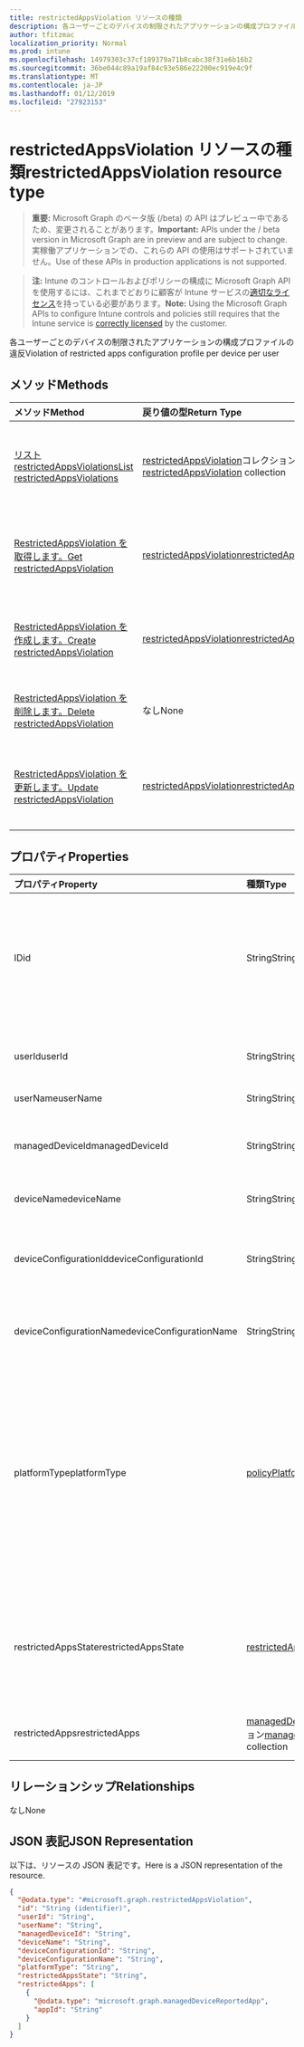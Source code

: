 ```yaml
---
title: restrictedAppsViolation リソースの種類
description: 各ユーザーごとのデバイスの制限されたアプリケーションの構成プロファイルの違反
author: tfitzmac
localization_priority: Normal
ms.prod: intune
ms.openlocfilehash: 14979303c37cf189379a71b8cabc38f31e6b16b2
ms.sourcegitcommit: 36be044c89a19af84c93e586e22200ec919e4c9f
ms.translationtype: MT
ms.contentlocale: ja-JP
ms.lasthandoff: 01/12/2019
ms.locfileid: "27923153"
---
```

# <a name="restrictedappsviolation-resource-type"></a><span data-ttu-id="a38b0-103">restrictedAppsViolation リソースの種類</span><span class="sxs-lookup"><span data-stu-id="a38b0-103">restrictedAppsViolation resource type</span></span>

> <span data-ttu-id="a38b0-104">**重要:** Microsoft Graph のベータ版 (/beta) の API はプレビュー中であるため、変更されることがあります。</span><span class="sxs-lookup"><span data-stu-id="a38b0-104">**Important:** APIs under the / beta version in Microsoft Graph are in preview and are subject to change.</span></span> <span data-ttu-id="a38b0-105">実稼働アプリケーションでの、これらの API の使用はサポートされていません。</span><span class="sxs-lookup"><span data-stu-id="a38b0-105">Use of these APIs in production applications is not supported.</span></span>

> <span data-ttu-id="a38b0-106">**注:** Intune のコントロールおよびポリシーの構成に Microsoft Graph API を使用するには、これまでどおりに顧客が Intune サービスの[適切なライセンス](https://go.microsoft.com/fwlink/?linkid=839381)を持っている必要があります。</span><span class="sxs-lookup"><span data-stu-id="a38b0-106">**Note:** Using the Microsoft Graph APIs to configure Intune controls and policies still requires that the Intune service is [correctly licensed](https://go.microsoft.com/fwlink/?linkid=839381) by the customer.</span></span>

<span data-ttu-id="a38b0-107">各ユーザーごとのデバイスの制限されたアプリケーションの構成プロファイルの違反</span><span class="sxs-lookup"><span data-stu-id="a38b0-107">Violation of restricted apps configuration profile per device per user</span></span>
## <a name="methods"></a><span data-ttu-id="a38b0-108">メソッド</span><span class="sxs-lookup"><span data-stu-id="a38b0-108">Methods</span></span>
|<span data-ttu-id="a38b0-109">メソッド</span><span class="sxs-lookup"><span data-stu-id="a38b0-109">Method</span></span>|<span data-ttu-id="a38b0-110">戻り値の型</span><span class="sxs-lookup"><span data-stu-id="a38b0-110">Return Type</span></span>|<span data-ttu-id="a38b0-111">説明</span><span class="sxs-lookup"><span data-stu-id="a38b0-111">Description</span></span>|
|:---|:---|:---|
|[<span data-ttu-id="a38b0-112">リスト restrictedAppsViolations</span><span class="sxs-lookup"><span data-stu-id="a38b0-112">List restrictedAppsViolations</span></span>](../api/intune-deviceconfig-restrictedappsviolation-list.md)|<span data-ttu-id="a38b0-113">[restrictedAppsViolation](../resources/intune-deviceconfig-restrictedappsviolation.md)コレクション</span><span class="sxs-lookup"><span data-stu-id="a38b0-113">[restrictedAppsViolation](../resources/intune-deviceconfig-restrictedappsviolation.md) collection</span></span>|<span data-ttu-id="a38b0-114">[RestrictedAppsViolation](../resources/intune-deviceconfig-restrictedappsviolation.md)オブジェクトのプロパティと関係を一覧表示します。</span><span class="sxs-lookup"><span data-stu-id="a38b0-114">List properties and relationships of the [restrictedAppsViolation](../resources/intune-deviceconfig-restrictedappsviolation.md) objects.</span></span>|
|[<span data-ttu-id="a38b0-115">RestrictedAppsViolation を取得します。</span><span class="sxs-lookup"><span data-stu-id="a38b0-115">Get restrictedAppsViolation</span></span>](../api/intune-deviceconfig-restrictedappsviolation-get.md)|[<span data-ttu-id="a38b0-116">restrictedAppsViolation</span><span class="sxs-lookup"><span data-stu-id="a38b0-116">restrictedAppsViolation</span></span>](../resources/intune-deviceconfig-restrictedappsviolation.md)|<span data-ttu-id="a38b0-117">[RestrictedAppsViolation](../resources/intune-deviceconfig-restrictedappsviolation.md)オブジェクトのプロパティと関係を参照してください。</span><span class="sxs-lookup"><span data-stu-id="a38b0-117">Read properties and relationships of the [restrictedAppsViolation](../resources/intune-deviceconfig-restrictedappsviolation.md) object.</span></span>|
|[<span data-ttu-id="a38b0-118">RestrictedAppsViolation を作成します。</span><span class="sxs-lookup"><span data-stu-id="a38b0-118">Create restrictedAppsViolation</span></span>](../api/intune-deviceconfig-restrictedappsviolation-create.md)|[<span data-ttu-id="a38b0-119">restrictedAppsViolation</span><span class="sxs-lookup"><span data-stu-id="a38b0-119">restrictedAppsViolation</span></span>](../resources/intune-deviceconfig-restrictedappsviolation.md)|<span data-ttu-id="a38b0-120">新しい[restrictedAppsViolation](../resources/intune-deviceconfig-restrictedappsviolation.md)オブジェクトを作成します。</span><span class="sxs-lookup"><span data-stu-id="a38b0-120">Create a new [restrictedAppsViolation](../resources/intune-deviceconfig-restrictedappsviolation.md) object.</span></span>|
|[<span data-ttu-id="a38b0-121">RestrictedAppsViolation を削除します。</span><span class="sxs-lookup"><span data-stu-id="a38b0-121">Delete restrictedAppsViolation</span></span>](../api/intune-deviceconfig-restrictedappsviolation-delete.md)|<span data-ttu-id="a38b0-122">なし</span><span class="sxs-lookup"><span data-stu-id="a38b0-122">None</span></span>|<span data-ttu-id="a38b0-123">の[restrictedAppsViolation](../resources/intune-deviceconfig-restrictedappsviolation.md)を削除します。</span><span class="sxs-lookup"><span data-stu-id="a38b0-123">Deletes a [restrictedAppsViolation](../resources/intune-deviceconfig-restrictedappsviolation.md).</span></span>|
|[<span data-ttu-id="a38b0-124">RestrictedAppsViolation を更新します。</span><span class="sxs-lookup"><span data-stu-id="a38b0-124">Update restrictedAppsViolation</span></span>](../api/intune-deviceconfig-restrictedappsviolation-update.md)|[<span data-ttu-id="a38b0-125">restrictedAppsViolation</span><span class="sxs-lookup"><span data-stu-id="a38b0-125">restrictedAppsViolation</span></span>](../resources/intune-deviceconfig-restrictedappsviolation.md)|<span data-ttu-id="a38b0-126">[RestrictedAppsViolation](../resources/intune-deviceconfig-restrictedappsviolation.md)オブジェクトのプロパティを更新します。</span><span class="sxs-lookup"><span data-stu-id="a38b0-126">Update the properties of a [restrictedAppsViolation](../resources/intune-deviceconfig-restrictedappsviolation.md) object.</span></span>|

## <a name="properties"></a><span data-ttu-id="a38b0-127">プロパティ</span><span class="sxs-lookup"><span data-stu-id="a38b0-127">Properties</span></span>
|<span data-ttu-id="a38b0-128">プロパティ</span><span class="sxs-lookup"><span data-stu-id="a38b0-128">Property</span></span>|<span data-ttu-id="a38b0-129">種類</span><span class="sxs-lookup"><span data-stu-id="a38b0-129">Type</span></span>|<span data-ttu-id="a38b0-130">説明</span><span class="sxs-lookup"><span data-stu-id="a38b0-130">Description</span></span>|
|:---|:---|:---|
|<span data-ttu-id="a38b0-131">ID</span><span class="sxs-lookup"><span data-stu-id="a38b0-131">id</span></span>|<span data-ttu-id="a38b0-132">String</span><span class="sxs-lookup"><span data-stu-id="a38b0-132">String</span></span>|<span data-ttu-id="a38b0-133">オブジェクトの一意の識別子です。</span><span class="sxs-lookup"><span data-stu-id="a38b0-133">Unique identifier for the object.</span></span> <span data-ttu-id="a38b0-134">"Accountid"、deviceId、policyId、およびユーザー Id から構成されます。</span><span class="sxs-lookup"><span data-stu-id="a38b0-134">Composed from accountId, deviceId, policyId and userId</span></span>|
|<span data-ttu-id="a38b0-135">userId</span><span class="sxs-lookup"><span data-stu-id="a38b0-135">userId</span></span>|<span data-ttu-id="a38b0-136">String</span><span class="sxs-lookup"><span data-stu-id="a38b0-136">String</span></span>|<span data-ttu-id="a38b0-137">ユーザーの一意の識別子の Guid にする必要があります。</span><span class="sxs-lookup"><span data-stu-id="a38b0-137">User unique identifier, must be Guid</span></span>|
|<span data-ttu-id="a38b0-138">userName</span><span class="sxs-lookup"><span data-stu-id="a38b0-138">userName</span></span>|<span data-ttu-id="a38b0-139">String</span><span class="sxs-lookup"><span data-stu-id="a38b0-139">String</span></span>|<span data-ttu-id="a38b0-140">ユーザー名</span><span class="sxs-lookup"><span data-stu-id="a38b0-140">User name</span></span>|
|<span data-ttu-id="a38b0-141">managedDeviceId</span><span class="sxs-lookup"><span data-stu-id="a38b0-141">managedDeviceId</span></span>|<span data-ttu-id="a38b0-142">String</span><span class="sxs-lookup"><span data-stu-id="a38b0-142">String</span></span>|<span data-ttu-id="a38b0-143">管理対象デバイスの一意の識別子の Guid にする必要があります。</span><span class="sxs-lookup"><span data-stu-id="a38b0-143">Managed device unique identifier, must be Guid</span></span>|
|<span data-ttu-id="a38b0-144">deviceName</span><span class="sxs-lookup"><span data-stu-id="a38b0-144">deviceName</span></span>|<span data-ttu-id="a38b0-145">String</span><span class="sxs-lookup"><span data-stu-id="a38b0-145">String</span></span>|<span data-ttu-id="a38b0-146">デバイス名</span><span class="sxs-lookup"><span data-stu-id="a38b0-146">Device name</span></span>|
|<span data-ttu-id="a38b0-147">deviceConfigurationId</span><span class="sxs-lookup"><span data-stu-id="a38b0-147">deviceConfigurationId</span></span>|<span data-ttu-id="a38b0-148">String</span><span class="sxs-lookup"><span data-stu-id="a38b0-148">String</span></span>|<span data-ttu-id="a38b0-149">デバイス構成プロファイルの一意の識別子の Guid にする必要があります。</span><span class="sxs-lookup"><span data-stu-id="a38b0-149">Device configuration profile unique identifier, must be Guid</span></span>|
|<span data-ttu-id="a38b0-150">deviceConfigurationName</span><span class="sxs-lookup"><span data-stu-id="a38b0-150">deviceConfigurationName</span></span>|<span data-ttu-id="a38b0-151">String</span><span class="sxs-lookup"><span data-stu-id="a38b0-151">String</span></span>|<span data-ttu-id="a38b0-152">デバイス構成のプロファイル名</span><span class="sxs-lookup"><span data-stu-id="a38b0-152">Device configuration profile name</span></span>|
|<span data-ttu-id="a38b0-153">platformType</span><span class="sxs-lookup"><span data-stu-id="a38b0-153">platformType</span></span>|[<span data-ttu-id="a38b0-154">policyPlatformType</span><span class="sxs-lookup"><span data-stu-id="a38b0-154">policyPlatformType</span></span>](../resources/intune-deviceconfig-policyplatformtype.md)|<span data-ttu-id="a38b0-155">プラットフォームの種類。</span><span class="sxs-lookup"><span data-stu-id="a38b0-155">Platform type.</span></span> <span data-ttu-id="a38b0-156">可能な値は、`android`、`androidForWork`、`iOS`、`macOS`、`windowsPhone81`、`windows81AndLater`、`windows10AndLater`、`androidWorkProfile`、`all` です。</span><span class="sxs-lookup"><span data-stu-id="a38b0-156">Possible values are: `android`, `androidForWork`, `iOS`, `macOS`, `windowsPhone81`, `windows81AndLater`, `windows10AndLater`, `androidWorkProfile`, `all`.</span></span>|
|<span data-ttu-id="a38b0-157">restrictedAppsState</span><span class="sxs-lookup"><span data-stu-id="a38b0-157">restrictedAppsState</span></span>|[<span data-ttu-id="a38b0-158">restrictedAppsState</span><span class="sxs-lookup"><span data-stu-id="a38b0-158">restrictedAppsState</span></span>](../resources/intune-deviceconfig-restrictedappsstate.md)|<span data-ttu-id="a38b0-159">アプリケーションの状態を制限します。</span><span class="sxs-lookup"><span data-stu-id="a38b0-159">Restricted apps state.</span></span> <span data-ttu-id="a38b0-160">使用可能な値は、`prohibitedApps`、`notApprovedApps` です。</span><span class="sxs-lookup"><span data-stu-id="a38b0-160">Possible values are: `prohibitedApps`, `notApprovedApps`.</span></span>|
|<span data-ttu-id="a38b0-161">restrictedApps</span><span class="sxs-lookup"><span data-stu-id="a38b0-161">restrictedApps</span></span>|<span data-ttu-id="a38b0-162">[managedDeviceReportedApp](../resources/intune-deviceconfig-manageddevicereportedapp.md)コレクション</span><span class="sxs-lookup"><span data-stu-id="a38b0-162">[managedDeviceReportedApp](../resources/intune-deviceconfig-manageddevicereportedapp.md) collection</span></span>|<span data-ttu-id="a38b0-163">違反した制限されたアプリケーションの一覧</span><span class="sxs-lookup"><span data-stu-id="a38b0-163">List of violated restricted apps</span></span>|

## <a name="relationships"></a><span data-ttu-id="a38b0-164">リレーションシップ</span><span class="sxs-lookup"><span data-stu-id="a38b0-164">Relationships</span></span>
<span data-ttu-id="a38b0-165">なし</span><span class="sxs-lookup"><span data-stu-id="a38b0-165">None</span></span>
## <a name="json-representation"></a><span data-ttu-id="a38b0-166">JSON 表記</span><span class="sxs-lookup"><span data-stu-id="a38b0-166">JSON Representation</span></span>
<span data-ttu-id="a38b0-167">以下は、リソースの JSON 表記です。</span><span class="sxs-lookup"><span data-stu-id="a38b0-167">Here is a JSON representation of the resource.</span></span>
<!-- {
  "blockType": "resource",
  "keyProperty": "id",
  "@odata.type": "microsoft.graph.restrictedAppsViolation"
}
-->
``` json
{
  "@odata.type": "#microsoft.graph.restrictedAppsViolation",
  "id": "String (identifier)",
  "userId": "String",
  "userName": "String",
  "managedDeviceId": "String",
  "deviceName": "String",
  "deviceConfigurationId": "String",
  "deviceConfigurationName": "String",
  "platformType": "String",
  "restrictedAppsState": "String",
  "restrictedApps": [
    {
      "@odata.type": "microsoft.graph.managedDeviceReportedApp",
      "appId": "String"
    }
  ]
}
```





